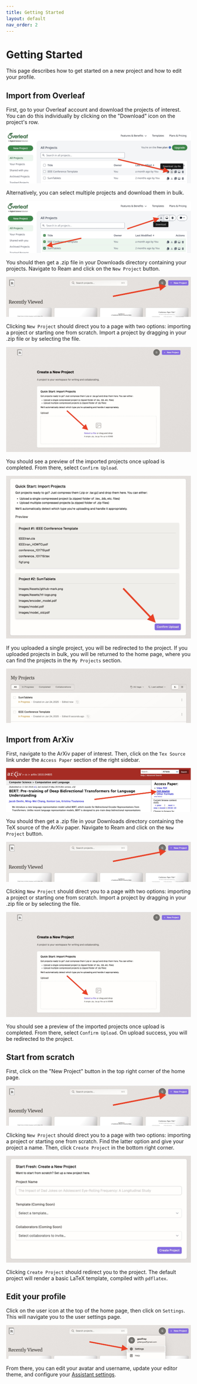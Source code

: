 ```yaml
---
title: Getting Started
layout: default
nav_order: 2
---
```


# Getting Started

This page describes how to get started on a new project and how to edit your profile.

## Import from Overleaf

First, go to your Overleaf account and download the projects of interest. You can do this individually by clicking on the "Download" icon on the project's row.

![Overleaf single project download](overleaf-download-single.jpeg)

Alternatively, you can select multiple projects and download them in bulk.

![Overleaf bulk project download](overleaf-download-bulk.jpeg) 

You should then get a .zip file in your Downloads directory containing your projects. Navigate to Ream and click on the `New Project` button.

![New Project button](new-project-button.jpeg)

Clicking `New Project` should direct you to a page with two options: importing a project or starting one from scratch. Import a project by dragging in your .zip file or by selecting the file.

![import project](import-project.jpeg)

You should see a preview of the imported projects once upload is completed. From there, select `Confirm Upload`. 

![confirm upload](confirm-upload.jpeg)

If you uploaded a single project, you will be redirected to the project. If you uploaded projects in bulk, you will be returned to the home page, where you can find the projects in the `My Projects` section.

![uploaded projects](uploaded-projects.jpeg)


## Import from ArXiv

First, navigate to the ArXiv paper of interest. Then, click on the `Tex Source` link under the `Access Paper` section of the right sidebar.

![TeX source](tex-source.jpeg)

You should then get a .zip file in your Downloads directory containing the TeX source of the ArXiv paper. Navigate to Ream and click on the `New Project` button.

![New Project button](new-project-button.jpeg)

Clicking `New Project` should direct you to a page with two options: importing a project or starting one from scratch. Import a project by dragging in your .zip file or by selecting the file.

![import project](import-project.jpeg)

You should see a preview of the imported projects once upload is completed. From there, select `Confirm Upload`. On upload success, you will be redirected to the project.

## Start from scratch

First, click on the "New Project" button in the top right corner of the home page.

![New Project button](new-project-button.jpeg)

Clicking `New Project` should direct you to a page with two options: importing a project or starting one from scratch. Find the latter option and give your project a name. Then, click `Create Project` in the bottom right corner.

![create new project](create-new-project.jpeg)

Clicking `Create Project` should redirect you to the project. The default project will render a basic LaTeX template, compiled with `pdflatex`.

## Edit your profile

Click on the user icon at the top of the home page, then click on `Settings`. This will navigate you to the user settings page.

![settings](settings.jpeg)

From there, you can edit your avatar and username, update your editor theme, and configure your [Assistant settings](../assistant).


